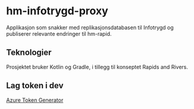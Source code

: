# hm-infotrygd-proxy

Applikasjon som snakker med replikasjonsdatabasen til Infotrygd og publiserer relevante endringer til hm-rapid.

## Teknologier

Prosjektet bruker Kotlin og Gradle, i tillegg til konseptet Rapids and Rivers.

## Lag token i dev

[Azure Token Generator](https://azure-token-generator.intern.dev.nav.no/api/m2m?aud=dev-fss:teamdigihot:hm-infotrygd-proxy)

